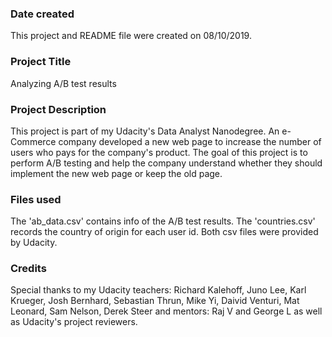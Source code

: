 ### Date created
This project and README file were created on 08/10/2019.

### Project Title
Analyzing A/B test results

### Project Description
This project is part of my Udacity's Data Analyst Nanodegree.
An e-Commerce company developed a new web page to increase the number of users who pays for the company's product.
The goal of this project is to perform A/B testing and help the company understand whether they should implement the new web page or keep the old page.  

### Files used
The 'ab_data.csv' contains info of the A/B test results. 
The 'countries.csv' records the country of origin for each user id.
Both csv files were provided by Udacity.

### Credits
Special thanks to my Udacity teachers: Richard Kalehoff, Juno Lee, Karl Krueger, Josh Bernhard, Sebastian Thrun, Mike Yi, Daivid Venturi, Mat Leonard, Sam Nelson, Derek Steer and mentors: Raj V and George L as well as Udacity's project reviewers.
